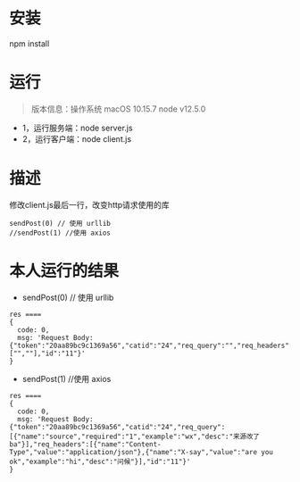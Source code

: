 # 安装
npm install

# 运行
>版本信息：操作系统 macOS 10.15.7  node v12.5.0   

- 1，运行服务端：node server.js
- 2，运行客户端：node client.js

# 描述
修改client.js最后一行，改变http请求使用的库
```
sendPost(0) // 使用 urllib
//sendPost(1) //使用 axios
```

# 本人运行的结果
- sendPost(0) // 使用 urllib
```
res ====
{
  code: 0,
  msg: 'Request Body: {"token":"20aa89bc9c1369a56","catid":"24","req_query":"","req_headers":["",""],"id":"11"}'
}
```

- sendPost(1) //使用 axios
```
res ====
{
  code: 0,
  msg: 'Request Body: {"token":"20aa89bc9c1369a56","catid":"24","req_query":[{"name":"source","required":"1","example":"wx","desc":"来源改了ba"}],"req_headers":[{"name":"Content-Type","value":"application/json"},{"name":"X-say","value":"are you ok","example":"hi","desc":"问候"}],"id":"11"}'
}
```